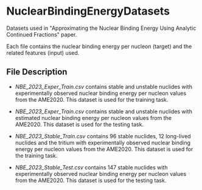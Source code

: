 # NuclearBindingEnergyDatasets
Datasets used in "Approximating the Nuclear Binding Energy Using Analytic Continued Fractions" paper.

Each file contains the nuclear binding energy per nucleon (target) and the related features (input) used.


## File Description
- *NBE_2023_Exper_Train.csv* contains stable and unstable nuclides with experimentally observed nuclear binding energy per nucleon values from the AME2020. This dataset is used for the training task.

- *NBE_2023_Exper_Train.csv* contains stable and unstable nuclides with estimated nuclear binding energy per nucleon values from the AME2020. This dataset is used for the testing task.

- *NBE_2023_Stable_Train.csv* contains 96 stable nuclides, 12 long-lived nuclides and the tritium with experimentally observed nuclear binding energy per nucleon values from the AME2020. This dataset is used for the training task.

- *NBE_2023_Stable_Test.csv* contains 147 stable nuclides with experimentally observed nuclear binding energy per nucleon values from the AME2020. This dataset is used for the testing task.
